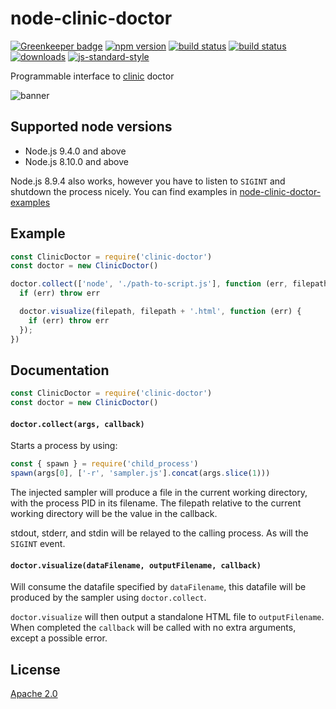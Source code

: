 # node-clinic-doctor

[![Greenkeeper badge](https://badges.greenkeeper.io/nearform/node-clinic-doctor.svg)](https://greenkeeper.io/)
[![npm version][2]][3] [![build status][4]][5] [![build status][13]][14]
[![downloads][8]][9] [![js-standard-style][10]][11]

Programmable interface to [clinic][12] doctor

![banner](logo.png)

## Supported node versions

* Node.js 9.4.0 and above
* Node.js 8.10.0 and above

Node.js 8.9.4 also works, however you have to listen to `SIGINT` and shutdown
the process nicely. You can find examples in
[node-clinic-doctor-examples](https://github.com/nearform/node-clinic-doctor-examples/blob/master/slow-io/index.js#L29)

## Example

```js
const ClinicDoctor = require('clinic-doctor')
const doctor = new ClinicDoctor()

doctor.collect(['node', './path-to-script.js'], function (err, filepath) {
  if (err) throw err

  doctor.visualize(filepath, filepath + '.html', function (err) {
    if (err) throw err
  });
})
```

## Documentation

```js
const ClinicDoctor = require('clinic-doctor')
const doctor = new ClinicDoctor()
```

#### `doctor.collect(args, callback)`

Starts a process by using:
```js
const { spawn } = require('child_process')
spawn(args[0], ['-r', 'sampler.js'].concat(args.slice(1)))
```

The injected sampler will produce a file in the current working directory, with the process PID in its filename. The filepath relative to the current working directory will be the value in the callback.

stdout, stderr, and stdin will be relayed to the calling process. As will the `SIGINT` event.

#### `doctor.visualize(dataFilename, outputFilename, callback)`

Will consume the datafile specified by `dataFilename`, this datafile will be produced by the sampler using `doctor.collect`.

`doctor.visualize` will then output a standalone HTML file to `outputFilename`. When completed the `callback` will be called with no extra arguments, except a possible error.

## License
[Apache 2.0](https://tldrlegal.com/license/apache-license-2.0-(apache-2.0))

[0]: https://img.shields.io/badge/stability-experimental-orange.svg?style=flat-square
[1]: https://nodejs.org/api/documentation.html#documentation_stability_index
[2]: https://img.shields.io/npm/v/@nearform/clinic-doctor.svg?style=flat-square
[3]: https://www.npmjs.org/@nearform/clinic-doctor
[4]: https://circleci.com/gh/nearform/node-clinic-doctor/tree/master.svg?style=shield&circle-token=c26d5926558ff909ef0384756c3b70bc6151866e
[5]: https://circleci.com/gh/nearform/node-clinic-doctor
[6]: https://img.shields.io/codecov/c/github/nearform/node-clinic-doctor/master.svg?style=flat-square
[7]: https://codecov.io/github/nearform/node-clinic-doctor
[8]: http://img.shields.io/npm/dm/@nearform/clinic-doctor.svg?style=flat-square
[9]: https://www.npmjs.org/@nearform/clinic-doctor
[10]: https://img.shields.io/badge/code%20style-standard-brightgreen.svg?style=flat-square
[11]: https://github.com/feross/standard
[12]: https://github.com/nearform/node-clinic
[13]: https://ci.appveyor.com/api/projects/status/xxijxjm3fhwhb5x6?svg=true
[14]: https://ci.appveyor.com/project/nearForm/node-clinic-doctor
